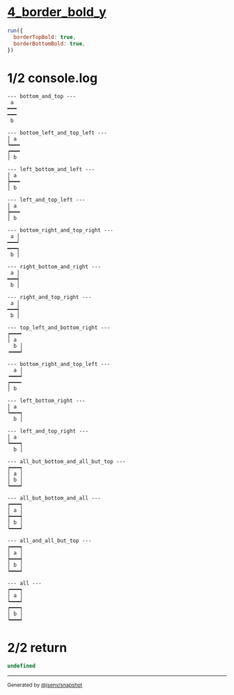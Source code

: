 # [4_border_bold_y](../../table_2_cells_same_column.test.mjs#L140)

```js
run({
  borderTopBold: true,
  borderBottomBold: true,
})
```

# 1/2 console.log

```console
--- bottom_and_top ---
 a 
━━━
━━━
 b 

--- bottom_left_and_top_left ---
│ a 
┕━━━
┍━━━
│ b 

--- left_bottom_and_left ---
│ a 
┝━━━
│ b 

--- left_and_top_left ---
│ a 
┝━━━
│ b 

--- bottom_right_and_top_right ---
 a │
━━━┙
━━━┑
 b │

--- right_bottom_and_right ---
 a │
━━━┥
 b │

--- right_and_top_right ---
 a │
━━━┥
 b │

--- top_left_and_bottom_right ---
┍━━━╸
│ a  
  b │
╺━━━┙

--- bottom_right_and_top_left ---
  a │
╺━━━┙
┍━━━╸
│ b  

--- left_bottom_right ---
│ a  
┕━━━┑
  b │

--- left_and_top_right ---
│ a  
┕━━━┑
  b │

--- all_but_bottom_and_all_but_top ---
┍━━━┑
│ a │
│ b │
┕━━━┙

--- all_but_bottom_and_all ---
┍━━━┑
│ a │
┝━━━┥
│ b │
┕━━━┙

--- all_and_all_but_top ---
┍━━━┑
│ a │
┝━━━┥
│ b │
┕━━━┙

--- all ---
┍━━━┑
│ a │
┕━━━┙
┍━━━┑
│ b │
┕━━━┙

```

# 2/2 return

```js
undefined
```

---

<sub>
  Generated by <a href="https://github.com/jsenv/core/tree/main/packages/independent/snapshot">@jsenv/snapshot</a>
</sub>
